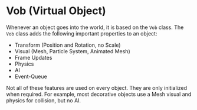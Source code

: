 # Vob (Virtual Object)

Whenever an object goes into the world, it is based on the `Vob` class.
The `Vob` class adds the following important properties to an object:

- Transform (Position and Rotation, no Scale)
- Visual (Mesh, Particle System, Animated Mesh)
- Frame Updates
- Physics
- AI
- Event-Queue

Not all of these features are used on every object. They are only
initialized when required. For example, most decorative objects use a
Mesh visual and physics for collision, but no AI.
